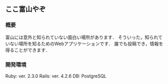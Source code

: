 ## ここ富山やぞ

### 概要
富山には意外と知られていない面白い場所があります．
そういった，知られていない場所を知るためのWebアプリケーションです．
誰でも投稿でき，情報を得ることができます．

### 開発環境
Ruby: ver. 2.3.0
Rails: ver. 4.2.6
DB: PostgreSQL
